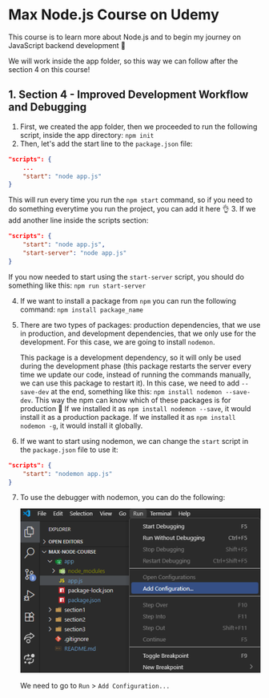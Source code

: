 # Max Node.js Course on Udemy

This course is to learn more about Node.js and to begin my journey on JavaScript backend development 🚀

We will work inside the app folder, so this way we can follow after the section 4 on this course!

## 1. Section 4 - Improved Development Workflow and Debugging

1. First, we created the app folder, then we proceeded to run the following script, inside the app directory: `npm init`
2. Then, let's add the start line to the `package.json` file:

```json
"scripts": {
    ...
    "start": "node app.js"
}
```

This will run every time you run the `npm start` command, so if you need to do something everytime you run the project, you can add it here 👌 3. If we add another line inside the scripts section:

```json
"scripts": {
    "start": "node app.js",
    "start-server": "node app.js"
}
```

If you now needed to start using the `start-server` script, you should do something like this: `npm run start-server`

4. If we want to install a package from `npm` you can run the following command: `npm install package_name`
5. There are two types of packages: production dependencies, that we use in production, and development dependencies, that we only use for the development. For this case, we are going to install `nodemon`.

   This package is a development dependency, so it will only be used during the development phase (this package restarts the server every time we update our code, instead of running the commands manually, we can use this package to restart it).
   In this case, we need to add `--save-dev` at the end, something like this: `npm install nodemon --save-dev`. This way the npm can know which of these packages is for production 🚀
   If we installed it as `npm install nodemon --save`, it would install it as a production package.
   If we installed it as `npm install nodemon -g`, it would install it globally.

6. If we want to start using nodemon, we can change the `start` script in the `package.json` file to use it:

```json
"scripts": {
    "start": "nodemon app.js"
}
```

7. To use the debugger with nodemon, you can do the following:

   ![setting debugger options](/images/1.set%20debugger%20options.png)

   We need to go to `Run` > `Add Configuration...`
